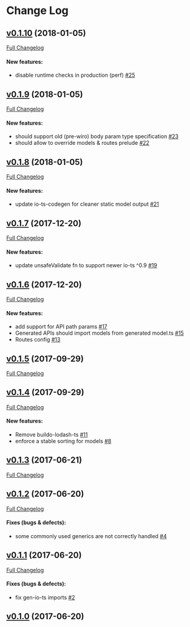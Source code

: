 #  Change Log



## [v0.1.10](https://github.com/buildo/metarpheus-io-ts/tree/v0.1.10) (2018-01-05)
[Full Changelog](https://github.com/buildo/metarpheus-io-ts/compare/v0.1.9...v0.1.10)

#### New features:

- disable runtime checks in production (perf) [#25](https://github.com/buildo/metarpheus-io-ts/issues/25)

## [v0.1.9](https://github.com/buildo/metarpheus-io-ts/tree/v0.1.9) (2018-01-05)
[Full Changelog](https://github.com/buildo/metarpheus-io-ts/compare/v0.1.8...v0.1.9)

#### New features:

- should support old (pre-wiro) body param type specification [#23](https://github.com/buildo/metarpheus-io-ts/issues/23)
- should allow to override models & routes prelude [#22](https://github.com/buildo/metarpheus-io-ts/issues/22)

## [v0.1.8](https://github.com/buildo/metarpheus-io-ts/tree/v0.1.8) (2018-01-05)
[Full Changelog](https://github.com/buildo/metarpheus-io-ts/compare/v0.1.7...v0.1.8)

#### New features:

- update io-ts-codegen for cleaner static model output [#21](https://github.com/buildo/metarpheus-io-ts/issues/21)

## [v0.1.7](https://github.com/buildo/metarpheus-io-ts/tree/v0.1.7) (2017-12-20)
[Full Changelog](https://github.com/buildo/metarpheus-io-ts/compare/v0.1.6...v0.1.7)

#### New features:

- update unsafeValidate fn to support newer io-ts ^0.9 [#19](https://github.com/buildo/metarpheus-io-ts/issues/19)

## [v0.1.6](https://github.com/buildo/metarpheus-io-ts/tree/v0.1.6) (2017-12-20)
[Full Changelog](https://github.com/buildo/metarpheus-io-ts/compare/v0.1.5...v0.1.6)

#### New features:

- add support for API path params [#17](https://github.com/buildo/metarpheus-io-ts/issues/17)
- Generated APIs should import models from generated model.ts [#15](https://github.com/buildo/metarpheus-io-ts/issues/15)
- Routes config [#13](https://github.com/buildo/metarpheus-io-ts/issues/13)

## [v0.1.5](https://github.com/buildo/metarpheus-io-ts/tree/v0.1.5) (2017-09-29)
[Full Changelog](https://github.com/buildo/metarpheus-io-ts/compare/v0.1.4...v0.1.5)

## [v0.1.4](https://github.com/buildo/metarpheus-io-ts/tree/v0.1.4) (2017-09-29)
[Full Changelog](https://github.com/buildo/metarpheus-io-ts/compare/v0.1.3...v0.1.4)

#### New features:

- Remove buildo-lodash-ts [#11](https://github.com/buildo/metarpheus-io-ts/issues/11)
- enforce a stable sorting for models [#8](https://github.com/buildo/metarpheus-io-ts/issues/8)

## [v0.1.3](https://github.com/buildo/metarpheus-io-ts/tree/v0.1.3) (2017-06-21)
[Full Changelog](https://github.com/buildo/metarpheus-io-ts/compare/v0.1.2...v0.1.3)

## [v0.1.2](https://github.com/buildo/metarpheus-io-ts/tree/v0.1.2) (2017-06-20)
[Full Changelog](https://github.com/buildo/metarpheus-io-ts/compare/v0.1.1...v0.1.2)

#### Fixes (bugs & defects):

- some commonly used generics are not correctly handled [#4](https://github.com/buildo/metarpheus-io-ts/issues/4)

## [v0.1.1](https://github.com/buildo/metarpheus-io-ts/tree/v0.1.1) (2017-06-20)
[Full Changelog](https://github.com/buildo/metarpheus-io-ts/compare/v0.1.0...v0.1.1)

#### Fixes (bugs & defects):

- fix gen-io-ts imports [#2](https://github.com/buildo/metarpheus-io-ts/issues/2)

## [v0.1.0](https://github.com/buildo/metarpheus-io-ts/tree/v0.1.0) (2017-06-20)
